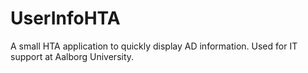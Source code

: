 # UserInfoHTA
A small HTA application to quickly display AD information. Used for IT support at Aalborg University.
